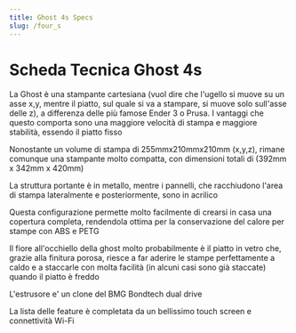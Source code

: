 ```yaml
---
title: Ghost 4s Specs
slug: /four_s
---
```

# Scheda Tecnica Ghost 4s

La Ghost è una stampante cartesiana (vuol dire che l'ugello si muove su un asse x,y, mentre il piatto, sul quale si va a stampare, si muove solo sull'asse delle z), a differenza delle più famose Ender 3 o Prusa. I vantaggi che questo comporta sono una maggiore velocità di stampa e maggiore stabilità, essendo il piatto fisso

Nonostante un volume di stampa di 255mmx210mmx210mm (x,y,z), rimane comunque una stampante molto compatta, con dimensioni totali di (392mm x 342mm x 420mm)

La struttura portante è in metallo, mentre i pannelli, che racchiudono l'area di stampa lateralmente e posteriormente, sono in acrilico

Questa configurazione permette molto facilmente di crearsi in casa una copertura completa, rendendola ottima per la conservazione del calore per stampe con ABS e PETG

Il fiore all'occhiello della ghost molto probabilmente è il piatto in vetro che, grazie alla finitura porosa, riesce a far aderire le stampe perfettamente a caldo e a staccarle con molta facilità (in alcuni casi sono già staccate) quando il piatto è freddo

L'estrusore e' un clone del BMG Bondtech dual drive

La lista delle feature è completata da un bellissimo touch screen e connettività Wi-Fi